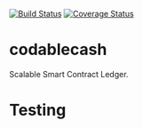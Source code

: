 [![Build Status](https://travis-ci.org/alinous-core/codable-cash.svg?branch=master)](https://travis-ci.org/alinous-core/codablecash)
[![Coverage Status](https://coveralls.io/repos/github/alinous-core/codable-cash/badge.svg?branch=master)](https://coveralls.io/github/alinous-core/codable-cash?branch=master)

# codablecash
Scalable Smart Contract Ledger.


# Testing
